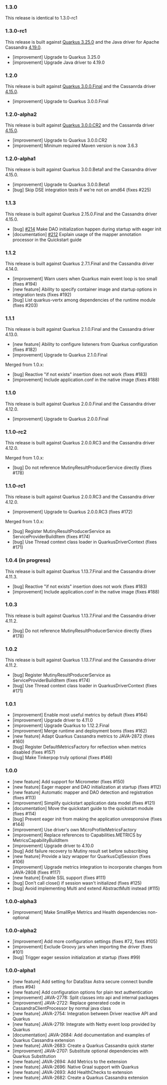 ### 1.3.0
This release is identical to 1.3.0-rc1

### 1.3.0-rc1
This release is built against [Quarkus 3.25.0](https://github.com/quarkusio/quarkus/releases/tag/3.25.0) and the Java driver for Apache Cassandra [4.19.0](https://search.maven.org/artifact/org.apache.cassandra/java-driver-core/4.19.0/bundle).

- [improvement] Upgrade to Quarkus 3.25.0
- [improvement] Upgrade Java driver to 4.19.0

### 1.2.0
This release is built against [Quarkus 3.0.0.Final](https://github.com/quarkusio/quarkus/releases/tag/3.0.0.Final) and the Cassanrda driver [4.15.0](https://search.maven.org/artifact/com.datastax.oss/java-driver-core/4.15.0/bundle).

- [improvement] Upgrade to Quarkus 3.0.0.Final

### 1.2.0-alpha2

This release is built against [Quarkus 3.0.0.CR2](https://github.com/quarkusio/quarkus/releases/tag/3.0.0.CR2) and the Cassanrda driver [4.15.0](https://search.maven.org/artifact/com.datastax.oss/java-driver-core/4.15.0/bundle).

- [improvement] Upgrade to Quarkus 3.0.0.CR2
- [improvement] Mininum required Maven version is now 3.6.3

### 1.2.0-alpha1

This release is built against Quarkus 3.0.0.Beta1 and the Cassandra driver 4.15.0.

- [improvement] Upgrade to Quarkus 3.0.0.Beta1
- [bug] Skip DSE integration tests if we're not on amd64 (fixes #225)

### 1.1.3

This release is built against Quarkus 2.15.0.Final and the Cassandra driver 4.15.0.

- [bug] [#214](https://github.com/datastax/cassandra-quarkus/issues/214) Make DAO initialization happen during startup with eager init
- [documentation] [#212](https://github.com/datastax/cassandra-quarkus/issues/212) Explain usage of the mapper annotation processor in the Quickstart guide 

### 1.1.2

This release is built against Quarkus 2.7.1.Final and the Cassandra driver 4.14.0.

- [improvement] Warn users when Quarkus main event loop is too small (fixes #194)
- [new feature] Ability to specify container image and startup options in integration tests (fixes #192)
- [bug] List quarkus-vertx among dependencies of the runtime module (fixes #203)

### 1.1.1

This release is built against Quarkus 2.1.0.Final and the Cassandra driver 4.13.0.

- [new feature] Ability to configure listeners from Quarkus configuration (fixes #182)
- [improvement] Upgrade to Quarkus 2.1.0.Final

Merged from 1.0.x:

- [bug] Reactive "if not exists" insertion does not work (fixes #183)
- [improvement] Include application.conf in the native image (fixes #188)

### 1.1.0

This release is built against Quarkus 2.0.0.Final and the Cassandra driver 4.12.0.

- [improvement] Upgrade to Quarkus 2.0.0.Final

### 1.1.0-rc2

This release is built against Quarkus 2.0.0.RC3 and the Cassandra driver 4.12.0.

Merged from 1.0.x:

- [bug] Do not reference MutinyResultProducerService directly (fixes #178)

### 1.1.0-rc1

This release is built against Quarkus 2.0.0.RC3 and the Cassandra driver 4.12.0.

- [improvement] Upgrade to Quarkus 2.0.0.RC3 (fixes #172)
  
Merged from 1.0.x:

- [bug] Register MutinyResultProducerService as ServiceProviderBuildItem (fixes #174)
- [bug] Use Thread context class loader in QuarkusDriverContext (fixes #171)

### 1.0.4 (in progress)

This release is built against Quarkus 1.13.7.Final and the Cassandra driver 4.11.3.

- [bug] Reactive "if not exists" insertion does not work (fixes #183)
- [improvement] Include application.conf in the native image (fixes #188)

### 1.0.3

This release is built against Quarkus 1.13.7.Final and the Cassandra driver 4.11.2.

- [bug] Do not reference MutinyResultProducerService directly (fixes #178)

### 1.0.2

This release is built against Quarkus 1.13.7.Final and the Cassandra driver 4.11.2.

- [bug] Register MutinyResultProducerService as ServiceProviderBuildItem (fixes #174)
- [bug] Use Thread context class loader in QuarkusDriverContext (fixes #171)

### 1.0.1

- [improvement] Enable most useful metrics by default (fixes #164)
- [improvement] Upgrade driver to 4.11.0
- [improvement] Upgrade Quarkus to 1.12.2.Final
- [improvement] Merge runtime and deployment boms (fixes #162)
- [new feature] Adapt Quarkus Cassandra metrics to JAVA-2872 (fixes #160)
- [bug] Register DefaultMetricsFactory for reflection when metrics disabled (fixes #157)
- [bug] Make Tinkerpop truly optional (fixes #146)

### 1.0.0

- [new feature] Add support for Micrometer (fixes #150)
- [new feature] Eager mapper and DAO initialization at startup (fixes #112)
- [new feature] Automatic mapper and DAO detection and registration (fixes #113)
- [improvement] Simplify quickstart application data model (fixes #121)
- [documentation] Move the quickstart guide to the quickstart module (fixes #114)
- [bug] Prevent eager init from making the application unresponsive (fixes #144)
- [improvement] Use driver's own MicroProfileMetricsFactory
- [improvement] Replace references to Capabilities.METRICS by MetricsCapabilityBuildItem
- [improvement] Upgrade driver to 4.10.0
- [bug] Add failure recovery to Mutiny result set before subscribing
- [new feature] Provide a lazy wrapper for QuarkusCqlSession (fixes #106)
- [improvement] Upgrade metrics integration to incorporate changes from JAVA-2808 (fixes #117)
- [new feature] Enable SSL support (fixes #111)
- [bug] Don't call close() if session wasn't initialized (fixes #125)
- [bug] Avoid implementing Multi and extend AbstractMulti instead (#115)

### 1.0.0-alpha3

- [improvement] Make SmallRye Metrics and Health dependencies non-optional

### 1.0.0-alpha2

- [improvement] Add more configuration settings (fixes #72, fixes #105)
- [improvement] Exclude Groovy jars when importing the driver (fixes #101)
- [bug] Trigger eager session initialization at startup (fixes #99)

### 1.0.0-alpha1

- [new feature] Add setting for DataStax Astra secure connect bundle (fixes #94)
- [new feature] Add configuration options for plain text authentication
- [improvement] JAVA-2778: Split classes into api and internal packages
- [improvement] JAVA-2722: Replace generated code in CassandraClientProcessor by normal java class
- [new feature] JAVA-2754: Integration between Driver reactive API and Quarkus
- [new feature] JAVA-2719: Integrate with Netty event loop provided by Quarkus
- [documentation] JAVA-2684: Add documentation and examples of Quarkus Cassandra extension
- [new feature] JAVA-2683: Create a Quarkus Cassandra quick starter
- [improvement] JAVA-2707: Substitute optional dependencies with Quarkus Substitution
- [new feature] JAVA-2694: Add Metrics to the extension
- [new feature] JAVA-2696: Native Graal support with Quarkus
- [new feature] JAVA-2693: Add HealthChecks to extension
- [new feature] JAVA-2682: Create a Quarkus Cassandra extension
